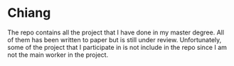 # Chiang
The repo contains all the project that I have done in my master degree. All of them has been written to paper but is still under review. 
Unfortunately, some of the project that I participate in is not include in the repo since I am not the main worker in the project. 

